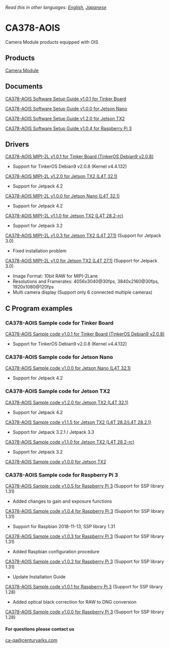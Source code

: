 *Read this in other languages: [English](README.md), [Japanese](README.ja.md)*

# CA378-AOIS

Camera Module products equipped with OIS

## Products

[Camera Module](https://www.centuryarks.com/products/sensor/cm)

## Documents
[CA378-AOIS Software Setup Guide v1.0.1 for Tinker Board](/TinkerBoard)

[CA378-AOIS Software Setup Guide v1.0.0 for Jetson Nano](/JetsonNano)

[CA378-AOIS Software Setup Guide v1.2.0 for Jetson TX2](/JetsonTX2)

[CA378-AOIS Software Setup Guide v1.0.4 for Raspberry Pi 3](/Raspi3)

## Drivers

[CA378-AOIS MIPI-2L v1.0.1 for Tinker Board (TinkerOS Debian9 v2.0.8)](https://github.com/centuryarks/CA378-AOIS/releases/download/TINKER_v1.0.1_v4.4.132(Debian9_v2.0.8)/CA378_v1.0.1_TinkerOS_Debian9_v2.0.8_src_build.tar.gz)
- Support for TinkerOS Debian9 v2.0.8 (Kernel v4.4.132)

[CA378-AOIS MIPI-2L v1.2.0 for Jetson TX2 (L4T 32.1)](https://github.com/centuryarks/CA378-AOIS/releases/download/JSX2_v1.2.0_L4T32.1(Jetpack4.2)/CA378_2L_v1.2.0_L4T32.1_src_build.tar.gz)
- Support for Jetpack 4.2

[CA378-AOIS MIPI-2L v1.0.0 for Jetson Nano (L4T 32.1)](https://github.com/centuryarks/CA378-AOIS/releases/download/JSNano_v1.0.0_L4T32.1(Jetpack4.2)/CA378_v1.0.0_Jetpack4.2_Nano_src_build.tar.gz)
- Support for Jetpack 4.2

[CA378-AOIS MIPI-2L v1.1.0 for Jetson TX2 (L4T 28.2-rc)](https://github.com/centuryarks/CA378-AOIS/releases/download/JSX2_v1.1.5_L4T28.2(Jetpack3.2.1)/CA378_2L_v1.1.5_L4T28.2_src_build.tar.gz)
- Support for Jetpack 3.2

[CA378-AOIS MIPI-2L v1.0.3 for Jetson TX2 (L4T 27.1)](https://github.com/centuryarks/CA378-AOIS/releases/download/v1.0.3/CA378_2L_v1.0.3_L4T27.1.tar.gz)
(Support for Jetpack 3.0)
- Fixed installation problem

[CA378-AOIS MIPI-2L v1.0 for Jetson TX2 (L4T 27.1)](https://github.com/centuryarks/CA378-AOIS/releases/download/v1.0/CA378_2L_v1.0_L4T27.1.tar.gz)
(Support for Jetpack 3.0)
- Image Format: 10bit RAW for MIPI-2Lane
- Resolutions and Framerates: 4056x3040@30fps, 3840x2160@30fps, 1920x1080@120fps
- Multi camera display (Support only 6 connected multiple cameras)

## C Program examples
### CA378-AOIS Sample code for Tinker Board

[CA378-AOIS Sample code v1.0.1 for Tinker Board (TinkerOS Debian9 v2.0.8)](https://github.com/centuryarks/Sample/releases/download/TINKER_v1.0.1_v4.4.132(Debian9_v2.0.8)/demo_v1.0.1_tinker.tar.gz)
- Support for TinkerOS Debian9 v2.0.8 (Kernel v4.4.132)

### CA378-AOIS Sample code for Jetson Nano

[CA378-AOIS Sample code v1.0.0 for Jetson Nano (L4T 32.1)](https://github.com/centuryarks/Sample/releases/download/JSNano_v1.0.0_L4T32.1(Jetpack4.2)/demo_v1.0.0_nano.tar.gz)
- Support for Jetpack 4.2

### CA378-AOIS Sample code for Jetson TX2

[CA378-AOIS Sample code v1.2.0 for Jetson TX2 (L4T 32.1)](https://github.com/centuryarks/Sample/releases/download/JSX2_v1.2.0(Jetpack4.2)/demo_v1.2.0_tx2.tar.gz)
- Support for Jetpack 4.2

[CA378-AOIS Sample code v1.1.5 for Jetson TX2 (L4T 28.2/L4T 28.2.1)](https://github.com/centuryarks/Sample/releases/download/JSX2_v1.1.5(Jetpack3.2.1%2FJetpack3.3)/demo_v1.1.5_tx2.tar.gz)
- Support for Jetpack 3.2.1 / Jetpack 3.3

[CA378-AOIS Sample code v1.1.0 for Jetson TX2 (L4T 28.2-rc)](https://github.com/centuryarks/Sample/releases/download/v1.1.0/demo_v1.1.0_tx2.tar.gz)
- Support for Jetpack 3.2

[CA378-AOIS Sample code v1.0.0 for Jetson TX2](https://github.com/centuryarks/Sample/releases/download/v1.0/demo_v1.0.0_tx2.tar.gz)

### CA378-AOIS Sample code for Raspberry Pi 3
[CA378-AOIS Sample code v1.0.5 for Raspberry Pi 3](https://github.com/centuryarks/Sample/releases/download/v1.0.5/demo_v1.0.5_pi3.tar.gz)
(Support for SSP library 1.31)
- Added changes to gain and exposure functions

[CA378-AOIS Sample code v1.0.4 for Raspberry Pi 3](https://github.com/centuryarks/Sample/releases/download/v1.0.4/demo_v1.0.4_pi3.tar.gz)
(Support for SSP library 1.31)
- Support for Raspbian 2018-11-13, SSP library 1.31

[CA378-AOIS Sample code v1.0.3 for Raspberry Pi 3](https://github.com/centuryarks/Sample/releases/download/v1.0.3/demo_v1.0.3_pi3.tar.gz)
(Support for SSP library 1.31)
- Added Raspbian configuration procedure

[CA378-AOIS Sample code v1.0.2 for Raspberry Pi 3](https://github.com/centuryarks/Sample/releases/download/v1.0.2/demo_v1.0.2_pi3.tar.gz)
(Support for SSP library 1.31)
- Update Installation Guide

[CA378-AOIS Sample code v1.0.1 for Raspberry Pi 3](https://github.com/centuryarks/Sample/releases/download/v1.0.1/demo_v1.0.1_pi3.tar.gz)
(Support for SSP library 1.28)
- Added optical black correction for RAW to DNG conversion

[CA378-AOIS Sample code v1.0.0 for Raspberry Pi 3](https://github.com/centuryarks/Sample/releases/download/v1.0/demo_v1.0.0_pi3.tar.gz)
(Support for SSP library 1.28)

#### For questions please contact us
ca-qa@centuryarks.com
